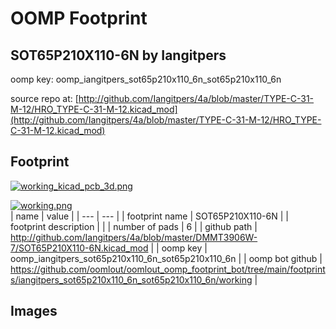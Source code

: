 # OOMP Footprint  
## SOT65P210X110-6N  by Iangitpers  
  
oomp key: oomp_iangitpers_sot65p210x110_6n_sot65p210x110_6n  
  
source repo at: [http://github.com/Iangitpers/4a/blob/master/TYPE-C-31-M-12/HRO_TYPE-C-31-M-12.kicad_mod](http://github.com/Iangitpers/4a/blob/master/TYPE-C-31-M-12/HRO_TYPE-C-31-M-12.kicad_mod)  
## Footprint  
  
[![working_kicad_pcb_3d.png](working_kicad_pcb_3d_600.png)](working_kicad_pcb_3d.png)  
  
[![working.png](working_600.png)](working.png)  
| name | value | 
| --- | --- | 
| footprint name | SOT65P210X110-6N | 
| footprint description |  | 
| number of pads | 6 | 
| github path | http://github.com/Iangitpers/4a/blob/master/DMMT3906W-7/SOT65P210X110-6N.kicad_mod | 
| oomp key | oomp_iangitpers_sot65p210x110_6n_sot65p210x110_6n | 
| oomp bot github | https://github.com/oomlout/oomlout_oomp_footprint_bot/tree/main/footprints/iangitpers_sot65p210x110_6n_sot65p210x110_6n/working | 
## Images  
